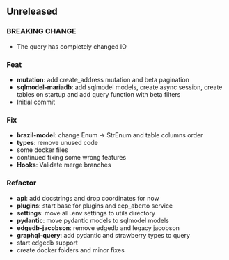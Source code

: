 <!--
Jacobson is a self hosted zipcode API
Copyright (C) 2023-2024  Christian G. Semke.

This program is free software: you can redistribute it and/or modify
it under the terms of the GNU Affero General Public License as
published by the Free Software Foundation, either version 3 of the
License, or (at your option) any later version.

This program is distributed in the hope that it will be useful,
but WITHOUT ANY WARRANTY; without even the implied warranty of
MERCHANTABILITY or FITNESS FOR A PARTICULAR PURPOSE.  See the
GNU Affero General Public License for more details.

You should have received a copy of the GNU Affero General Public License
along with this program.  If not, see <https://www.gnu.org/licenses/>.
-->

## Unreleased

### BREAKING CHANGE

- The query has completely changed IO

### Feat

- **mutation**: add create_address mutation and beta pagination
- **sqlmodel-mariadb**: add sqlmodel models, create async session, create tables on startup and add query function with beta filters
- Initial commit

### Fix

- **brazil-model**: change Enum -> StrEnum and table columns order
- **types**: remove unused code
- some docker files
- continued fixing some wrong features
- **Hooks**: Validate merge branches

### Refactor

- **api**: add docstrings and drop coordinates for now
- **plugins**: start base for plugins and cep_aberto service
- **settings**: move all .env settings to utils directory
- **pydantic**: move pydantic models to sqlmodel models
- **edgedb-jacobson**: remove edgedb and legacy jacobson
- **graphql-query**: add pydantic and strawberry types to query
- start edgedb support
- create docker folders and minor fixes
